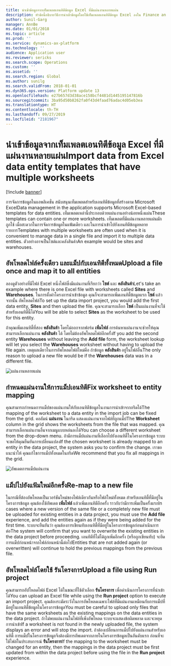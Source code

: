 ```yaml
---
title: นำเข้าข้อมูลจากเท็มเพลตเอนทิตีข้อมูล Excel ที่มีแผ่นงานหลายแผ่น
description: หัวข้อนี้อธิบายวิธีการนำเข้าข้อมูลโดยใช้เท็มเพลตเอนทิตีข้อมูล Excel ลงใน Finance and Operations
author: Sunil-Garg
manager: AnnBe
ms.date: 01/01/2018
ms.topic: article
ms.prod: ''
ms.service: dynamics-ax-platform
ms.technology: ''
audience: Application user
ms.reviewer: sericks
ms.search.scope: Operations
ms.custom: ''
ms.assetid: ''
ms.search.region: Global
ms.author: sunilg
ms.search.validFrom: 2018-01-01
ms.dyn365.ops.version: Platform update 13
ms.openlocfilehash: e27b657d3d38ace158bcf4481d1445195147816b
ms.sourcegitcommit: 3ba95d50b8262fa0f43d4faad76adac4d05eb3ea
ms.translationtype: HT
ms.contentlocale: th-TH
ms.lasthandoff: 09/27/2019
ms.locfileid: "2181967"
---
```

# <a name="import-data-from-excel-data-entity-templates-that-have-multiple-worksheets"></a><span data-ttu-id="9dc77-103">นำเข้าข้อมูลจากเท็มเพลตเอนทิตีข้อมูล Excel ที่มีแผ่นงานหลายแผ่น</span><span class="sxs-lookup"><span data-stu-id="9dc77-103">Import data from Excel data entity templates that have multiple worksheets</span></span>

[!include [banner](../includes/banner.md)]

<span data-ttu-id="9dc77-104">การจัดการข้อมูลในแอพลิเคชั่น สนับสนุนเท็มเพลตสำหรับเอนทิตีข้อมูลที่สร้างตาม Microsoft Excel</span><span class="sxs-lookup"><span data-stu-id="9dc77-104">Data management in the application supports Microsoft Excel-based templates for data entities.</span></span> <span data-ttu-id="9dc77-105">เท็มเพลตเหล่านี้ประกอบด้วยแผ่นงานอย่างน้อยหนึ่งแผ่น</span><span class="sxs-lookup"><span data-stu-id="9dc77-105">These templates can contain one or more worksheets.</span></span> <span data-ttu-id="9dc77-106">เท็มเพลตที่มีแผ่นงานหลายแผ่นมักถูกใช้ เมื่อสะดวกในการจัดการข้อมูลในแฟ้มเดียว และในการนำเข้าไปยังเอนทิตีข้อมูลหลายรายการ</span><span class="sxs-lookup"><span data-stu-id="9dc77-106">Templates with multiple worksheets are often used when it is convenient to manage data in a single file and import it to multiple data entities.</span></span> <span data-ttu-id="9dc77-107">ตัวอย่างอาจเป็นไซต์และคลังสินค้า</span><span class="sxs-lookup"><span data-stu-id="9dc77-107">An example would be sites and warehouses.</span></span>

## <a name="upload-a-file-once-and-map-it-to-all-entities"></a><span data-ttu-id="9dc77-108">อัพโหลดไฟล์ครั้งเดียว และแม็ปกับเอนทิตีทั้งหมด</span><span class="sxs-lookup"><span data-stu-id="9dc77-108">Upload a file once and map it to all entities</span></span>
<span data-ttu-id="9dc77-109">ลองดูตัวอย่างที่มีไฟล์ Excel หนึ่งไฟล์ซึ่งมีแผ่นงานที่เรียกว่า **ไซต์** และ **คลังสินค้า**</span><span class="sxs-lookup"><span data-stu-id="9dc77-109">Let's take an example where there is one Excel file with worksheets called **Sites** and **Warehouses**.</span></span> <span data-ttu-id="9dc77-110">ในการตั้งค่าโครงการนำเข้าข้อมูล คุณก็จะสามารถเพิ่มเอนทิตี้ข้อมูลแรก **ไซต์** แล้วจากนั้น อัพโหลดไฟล์</span><span class="sxs-lookup"><span data-stu-id="9dc77-110">To set up the data import project, you would add the first data entity, **Sites** and then upload the file.</span></span> <span data-ttu-id="9dc77-111">คุณจะสามารถเลือก **ไซต์** เป็นแผ่นงานที่จะใช้สำหรับเอนทิตี้นี้ได้</span><span class="sxs-lookup"><span data-stu-id="9dc77-111">You will be able to select **Sites** as the worksheet to be used for this entity.</span></span>

<span data-ttu-id="9dc77-112">ถ้าคุณเพิ่มเอนทิตี้ที่สอง **คลังสินค้า** โดยไม่ออกจากฟอร์ม **เพิ่มไฟล์** การค้นหาแผ่นงานจะช่วยให้คุณสามารถเลือกแผ่นงาน **คลังสินค้า** ได้ โดยไม่ต้องอัพโหลดไฟล์อีกครั้ง</span><span class="sxs-lookup"><span data-stu-id="9dc77-112">If you add the second entity **Warehouses** without leaving the **Add file** form, the worksheet lookup will let you select the **Warehouses** worksheet without having to upload the file again.</span></span> <span data-ttu-id="9dc77-113">เหตุผลเดียวในการอัพโหลดไฟล์ใหม่คือ ถ้าข้อมูล **คลังสินค้า** อยู่ในไฟล์อื่น</span><span class="sxs-lookup"><span data-stu-id="9dc77-113">The only reason to upload a new file would be if the **Warehouses** data was in a different file.</span></span>

![แผ่นงานหลายแผ่น](./media/AddFileMultipleWorkSheets.png)

## <a name="fix-worksheet-to-entity-mapping"></a><span data-ttu-id="9dc77-115">กำหนดแผ่นงานให้การแม็ปเอนทิตี</span><span class="sxs-lookup"><span data-stu-id="9dc77-115">Fix worksheet to entity mapping</span></span>

<span data-ttu-id="9dc77-116">คุณสามารถกำหนดการแม็ปของแผ่นงานให้กับเอนทิตีข้อมูลในงานการนำเข้าจากกริดได้</span><span class="sxs-lookup"><span data-stu-id="9dc77-116">The mapping of the worksheet to a data entity in the import job can be fixed from the grid.</span></span> <span data-ttu-id="9dc77-117">คอลัมน์ **แผ่นงาน** ในกริด แสดงแผ่นงานจากไฟล์ที่ถูกแม็ป</span><span class="sxs-lookup"><span data-stu-id="9dc77-117">The **Worksheet** column in the grid shows the worksheets from the file that was mapped.</span></span> <span data-ttu-id="9dc77-118">คุณสามารถเลือกแผ่นงานอื่นจากเมนูแบบหล่นลงได้</span><span class="sxs-lookup"><span data-stu-id="9dc77-118">You can choose a different worksheet from the drop-down menu.</span></span> <span data-ttu-id="9dc77-119">ถ้ามีการแม็ปแผ่นงานที่เลือกไปยังเอนทิตี้ในโครงการข้อมูล ระบบจะขอให้คุณยืนยันการเปลี่ยนแปลง</span><span class="sxs-lookup"><span data-stu-id="9dc77-119">If the chosen worksheet is already mapped to an entity in the data project, the system asks you to confirm the change.</span></span> <span data-ttu-id="9dc77-120">เราขอแนะนำให้ คุณแก้ไขการแม็ปทั้งหมดในกริด</span><span class="sxs-lookup"><span data-stu-id="9dc77-120">We recommend that you fix all mappings in the grid.</span></span>

![อัพเดตการแม็ปแผ่นงาน](./media/UpdateMappings.png)

## <a name="re-map-to-a-new-file"></a><span data-ttu-id="9dc77-122">แม็ปไปยังแฟ้มใหม่อีกครั้ง</span><span class="sxs-lookup"><span data-stu-id="9dc77-122">Re-map to a new file</span></span>

<span data-ttu-id="9dc77-123">ในกรณีที่ต้องอัพโหลดเป็นเวอร์ชันใหม่ของไฟล์เดียวกันหรือไฟล์ใหม่ทั้งหมด สำหรับเอนทิตี้ที่มีอยู่ในโครงการข้อมูล คุณต้องใช้อัพเดต **เพิ่มไฟล์** แล้วเพิ่มเอนทิตีอีกครั้ง ราวกับว่ามีการเพิ่มเป็นครั้งแรก</span><span class="sxs-lookup"><span data-stu-id="9dc77-123">In cases where a new version of the same file or a completely new file must be uploaded for existing entities in a data project, you must use the **Add file** experience, and add the entities again as if they were being added for the first time.</span></span> <span data-ttu-id="9dc77-124">ระบบจะยืนยันว่า คุณต้องการเขียนทับเอนทิตี้ที่มีอยู่ในโครงการข้อมูลก่อนดำเนินการต่อ</span><span class="sxs-lookup"><span data-stu-id="9dc77-124">The system will confirm that you want to overwrite the existing entities in the data project before proceeding.</span></span> <span data-ttu-id="9dc77-125">เอนทิตีที่ไม่ได้ถูกเพิ่มอีกครั้ง (หรือถูกเขียนทับ) จะยึดการแม็ปก่อนหน้าจากไฟล์ก่อนหน้านี้ต่อไป</span><span class="sxs-lookup"><span data-stu-id="9dc77-125">Entities that are not added again (or overwritten) will continue to hold the previous mappings from the previous file.</span></span>

## <a name="upload-a-file-using-run-project"></a><span data-ttu-id="9dc77-126">อัพโหลดไฟล์โดยใช้ รันโครงการ</span><span class="sxs-lookup"><span data-stu-id="9dc77-126">Upload a file using Run project</span></span>

<span data-ttu-id="9dc77-127">คุณสามารถอัปโหลดไฟล์ Excel ได้ในขณะที่ใช้ตัวเลือก **รันโครงการ** เพื่อดำเนินการโครงการที่นำเข้าได้</span><span class="sxs-lookup"><span data-stu-id="9dc77-127">You can upload an Excel file while using the **Run project** option to execute an import project.</span></span> <span data-ttu-id="9dc77-128">คุณต้องระมัดระวังในการอัพโหลดเฉพาะไฟล์ที่มีแผ่นงานเหมือนกับการแม็ปที่มีอยู่ในเอนทิตี้ข้อมูลในโครงการข้อมูล</span><span class="sxs-lookup"><span data-stu-id="9dc77-128">You must be careful to upload only files that have the same worksheets as the existing mappings on the data entities in the data project.</span></span> <span data-ttu-id="9dc77-129">ถ้าไม่พบแผ่นงานในไฟล์ที่เพิ่งอัพโหลด ระบบจะแสดงข้อผิดพลาด และจะหยุดการนำเข้า</span><span class="sxs-lookup"><span data-stu-id="9dc77-129">If a worksheet is not found in the newly uploaded file, the system displays an error and will stop the import.</span></span> <span data-ttu-id="9dc77-130">ถ้าต้องเปลี่ยนการแม็ปไปยังแผ่นงานสำหรับเอนทิตี้ การแม็ปในโครงการข้อมูลจึงต้องมีการอัพเดตจากภายในโครงการข้อมูลเป็นอันดับแรก ก่อนที่จะใช้ไฟล์ในประสบการณ์ **รันโครงการ**</span><span class="sxs-lookup"><span data-stu-id="9dc77-130">If the mapping to the worksheet must be changed for an entity, then the mappings in the data project must be first updated from within the data project before using the file in the **Run project** experience.</span></span>
